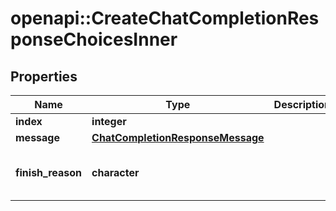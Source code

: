 # openapi::CreateChatCompletionResponseChoicesInner


## Properties
Name | Type | Description | Notes
------------ | ------------- | ------------- | -------------
**index** | **integer** |  | [optional] 
**message** | [**ChatCompletionResponseMessage**](ChatCompletionResponseMessage.md) |  | [optional] 
**finish_reason** | **character** |  | [optional] [Enum: [stop, length, function_call]] 


